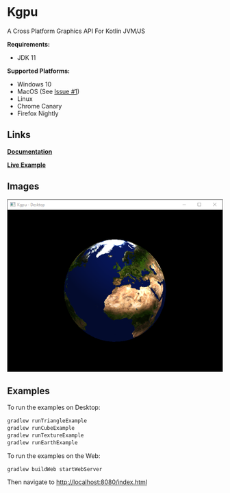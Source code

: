 # Kgpu
A Cross Platform Graphics API For Kotlin JVM/JS
 
 __Requirements:__
 - JDK 11 
 
 __Supported Platforms:__
- Windows 10 
- MacOS (See [Issue #1](https://github.com/kgpu/kgpu/issues/1))
- Linux
- Chrome Canary
- Firefox Nightly

## Links

[__Documentation__](kgpu/index.html)

[__Live Example__](examples/index.html)

## Images
![Earth Example](images/earth.png)

## Examples
To run the examples on Desktop: 
```bash
gradlew runTriangleExample
gradlew runCubeExample
gradlew runTextureExample
gradlew runEarthExample
```

To run the examples on the Web:
```
gradlew buildWeb startWebServer
```
Then navigate to [http://localhost:8080/index.html](http://localhost:8080/index.html)